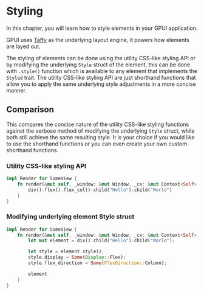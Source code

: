 # Styling

In this chapter, you will learn how to style elements in your GPUI application.

GPUI uses [Taffy](https://github.com/DioxusLabs/taffy) as the underlying layout engine, it powers how elements are layed out.

The styling of elements can be done using the utility CSS-like styling API or by modifying the underlying `Style` struct of the element, this can be done with `.style()` function which is available to any element that implements the `Styled` trait. The utility CSS-like styling API are just shorthand functions that allow you to apply the same underlying style adjustments in a more concise manner.

## Comparison

This compares the concise nature of the utility CSS-like styling functions against the verbose method of modifying the underlying `Style` struct, while both still achieve the same resulting style. It is your choice if you would like to use the shorthand functions or you can even create your own custom shorthand functions.

### Utility CSS-like styling API

```rust
impl Render for SomeView {
    fn render(&mut self, _window: &mut Window, _cx: &mut Context<Self>) -> impl IntoElement {
        div().flex().flex_col().child("Hello").child("World")
    }
}
```

### Modifying underlying element Style struct

```rust
impl Render for SomeView {
    fn render(&mut self, _window: &mut Window, _cx: &mut Context<Self>) -> impl IntoElement {
        let mut element = div().child("Hello").child("World");

        let style = element.style();
        style.display = Some(Display::Flex);
        style.flex_direction = Some(FlexDirection::Column);

        element
    }
}
```
